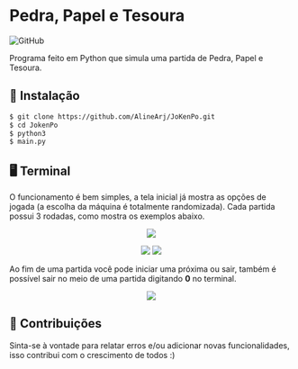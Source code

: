 # Pedra, Papel e Tesoura

![GitHub](https://img.shields.io/github/license/AlineArj/JoKenPo?color=blue&style=for-the-badge)

Programa feito em Python que simula uma partida de Pedra, Papel e Tesoura. 

## 👾 Instalação
```bash
$ git clone https://github.com/AlineArj/JoKenPo.git
$ cd JokenPo
$ python3 
$ main.py
```

## 🖥 Terminal 
O funcionamento é bem simples, a tela inicial já mostra as opções de jogada (a escolha da máquina é totalmente randomizada). Cada partida possui 3 rodadas, como mostra os exemplos abaixo.
 
 <p align="center">
  <img src="https://raw.github.com/AlineArj/JoKenPo/main/imagens/menu.png" />
</p>

 <p align="center">
  <img src="https://raw.github.com/AlineArj/JoKenPo/main/imagens/saida2.png" />
  <img src="https://raw.github.com/AlineArj/JoKenPo/main/imagens/saida1.png" />
</p>

Ao fim de uma partida você pode iniciar uma próxima ou sair, também é possível sair no meio de uma partida digitando __0__  no terminal.

 <p align="center">
  <img src="https://raw.github.com/AlineArj/JoKenPo/main/imagens/reiniciar.png" />
</p>

## 🤝 Contribuições
Sinta-se à vontade para relatar erros e/ou adicionar novas funcionalidades, isso contribui com o crescimento de todos :)
